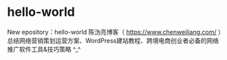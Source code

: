 # hello-world
New epository：hello-world
陈沩亮博客（ https://www.chenweiliang.com/ ）总结网络营销策划运营方案、WordPress建站教程、跨境电商创业者必备的网络推广软件工具&技巧策略 ^_^
